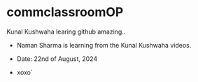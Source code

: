 # commclassroomOP

Kunal Kushwaha learing github amazing..
- Naman Sharma is learning from the Kunal Kushwaha videos.

- Date: 22nd of August, 2024
- xoxo`
